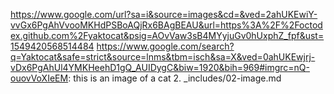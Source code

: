 https://www.google.com/url?sa=i&source=images&cd=&ved=2ahUKEwiY-vvGx6PgAhVvooMKHdPSBoAQjRx6BAgBEAU&url=https%3A%2F%2Foctodex.github.com%2Fyaktocat&psig=AOvVaw3sB4MYyjuGv0hUxphZ_fpf&ust=1549420568514484
https://www.google.com/search?q=Yaktocat&safe=strict&source=lnms&tbm=isch&sa=X&ved=0ahUKEwjrj-vDx6PgAhUl4YMKHeehD1gQ_AUIDygC&biw=1920&bih=969#imgrc=nQ-ouovVoXIeEM:
this is an image of a cat
2\. _includes/02-image.md
